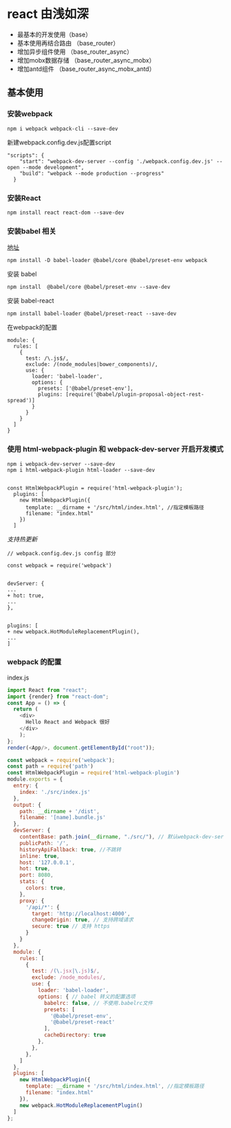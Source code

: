 # react 由浅如深

- 最基本的开发使用（base）
- 基本使用再结合路由 （base_router）
- 增加异步组件使用  （base_router_async）
- 增加mobx数据存储   （base_router_async_mobx）
- 增加antd组件   （base_router_async_mobx_antd）

## 基本使用

### 安装webpack

```
npm i webpack webpack-cli --save-dev
```
新建webpack.config.dev.js配置script

```
"scripts": {
    "start": "webpack-dev-server --config './webpack.config.dev.js' --open --mode development",
    "build": "webpack --mode production --progress"
  }
```

### 安装React

```
npm install react react-dom --save-dev
```

### 安装babel 相关

[地址](https://www.npmjs.com/package/babel-loader)

`npm install -D babel-loader @babel/core @babel/preset-env webpack`

安装 babel

```
npm install  @babel/core @babel/preset-env --save-dev
```

安装 babel-react

```
npm install babel-loader @babel/preset-react --save-dev
```

在webpack的配置

```
module: {
  rules: [
    {
      test: /\.js$/,
      exclude: /(node_modules|bower_components)/,
      use: {
        loader: 'babel-loader',
        options: {
          presets: ['@babel/preset-env'],
          plugins: [require('@babel/plugin-proposal-object-rest-spread')]
        }
      }
    }
  ]
}
```

### 使用 html-webpack-plugin 和 webpack-dev-server 开启开发模式

```
npm i webpack-dev-server --save-dev
npm i html-webpack-plugin html-loader --save-dev
```

```webpack.dev

const HtmlWebpackPlugin = require('html-webpack-plugin');
  plugins: [
    new HtmlWebpackPlugin({
      template: __dirname + '/src/html/index.html', //指定模板路径
      filename: "index.html"
    })
  ]

```

*支持热更新*


```
// webpack.config.dev.js config 部分

const webpack = require('webpack')


devServer: {
...
+ hot: true,
...
},


plugins: [
+ new webpack.HotModuleReplacementPlugin(),
...
]
```

### webpack 的配置

index.js

```js 
import React from "react";
import {render} from "react-dom";
const App = () => {
  return (
    <div>
      Hello React and Webpack 很好
    </div>
    );
};
render(<App/>, document.getElementById("root"));
```

```js
const webpack = require('webpack');
const path = require('path')
const HtmlWebpackPlugin = require('html-webpack-plugin')
module.exports = {
  entry: {
    index: './src/index.js'
  },
  output: {
    path: __dirname + '/dist',
    filename: '[name].bundle.js'
  },
  devServer: {
    contentBase: path.join(__dirname, "./src/"), // 默认webpack-dev-server会为根文件夹提供本地服务器，如果想为另外一个目录下的文件提供本地服务器，应该在这里设置其所在目录（本例设置到“public"目录)
    publicPath: '/',
    historyApiFallback: true, //不跳转
    inline: true,
    host: '127.0.0.1',
    hot: true,
    port: 8080,
    stats: {
      colors: true,
    },
    proxy: {
      '/api/*': {
        target: 'http://localhost:4000',
        changeOrigin: true, // 支持跨域请求
        secure: true // 支持 https
      }
    }
  },
  module: {
    rules: [
      {
        test: /(\.jsx|\.js)$/,
        exclude: /node_modules/,
        use: {
          loader: 'babel-loader',
          options: { // babel 转义的配置选项
            babelrc: false, // 不使用.babelrc文件
            presets: [
              '@babel/preset-env',
              '@babel/preset-react'
            ],
            cacheDirectory: true
          },
        },
      },
    ]
  },
  plugins: [
    new HtmlWebpackPlugin({
      template: __dirname + '/src/html/index.html', //指定模板路径
      filename: "index.html"
    }),
    new webpack.HotModuleReplacementPlugin()
  ]
};
```


